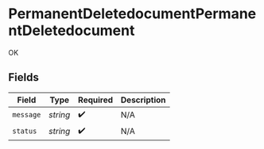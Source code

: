 # PermanentDeletedocumentPermanentDeletedocument

OK


## Fields

| Field              | Type               | Required           | Description        |
| ------------------ | ------------------ | ------------------ | ------------------ |
| `message`          | *string*           | :heavy_check_mark: | N/A                |
| `status`           | *string*           | :heavy_check_mark: | N/A                |